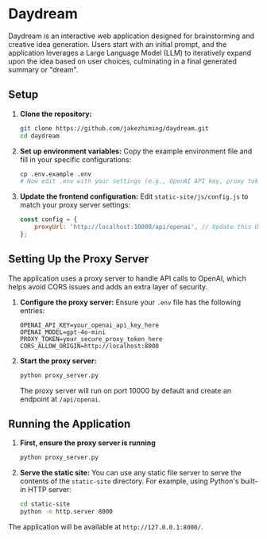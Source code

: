# Daydream

Daydream is an interactive web application designed for brainstorming and creative idea generation. Users start with an initial prompt, and the application leverages a Large Language Model (LLM) to iteratively expand upon the idea based on user choices, culminating in a final generated summary or "dream".

## Setup

1.  **Clone the repository:**
    ```bash
    git clone https://github.com/jakezhiming/daydream.git
    cd daydream
    ```

2.  **Set up environment variables:**
    Copy the example environment file and fill in your specific configurations:
    ```bash
    cp .env.example .env
    # Now edit .env with your settings (e.g., OpenAI API key, proxy token)
    ```

3.  **Update the frontend configuration:**
    Edit `static-site/js/config.js` to match your proxy server settings:
    ```javascript
    const config = {
        proxyUrl: 'http://localhost:10000/api/openai', // Update this URL to your Render-hosted proxy server
    };
    ```

## Setting Up the Proxy Server

The application uses a proxy server to handle API calls to OpenAI, which helps avoid CORS issues and adds an extra layer of security.

1. **Configure the proxy server:**
   Ensure your `.env` file has the following entries:
   ```
   OPENAI_API_KEY=your_openai_api_key_here
   OPENAI_MODEL=gpt-4o-mini
   PROXY_TOKEN=your_secure_proxy_token_here
   CORS_ALLOW_ORIGIN=http://localhost:8000
   ```

2. **Start the proxy server:**
   ```bash
   python proxy_server.py
   ```
   The proxy server will run on port 10000 by default and create an endpoint at `/api/openai`.

## Running the Application

1. **First, ensure the proxy server is running**
   ```bash
   python proxy_server.py
   ```

2. **Serve the static site:**
   You can use any static file server to serve the contents of the `static-site` directory. For example, using Python's built-in HTTP server:
   ```bash
   cd static-site
   python -m http.server 8000
   ```

The application will be available at `http://127.0.0.1:8000/`.